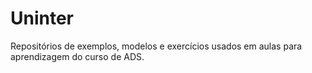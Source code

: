 # Uninter
Repositórios de exemplos, modelos e exercícios usados em aulas para aprendizagem do curso de ADS.
